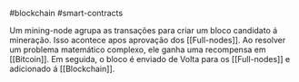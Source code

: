 #blockchain #smart-contracts 

Um mining-node agrupa as transações para criar um bloco candidato á mineração. Isso acontece apos aprovação dos  [[Full-nodes]]. Ao resolver um problema matemático complexo, ele ganha uma recompensa em [[Bitcoin]]. Em seguida, o bloco é enviado de Volta para os  [[Full-nodes]] e adicionado á [[Blockchain]].
